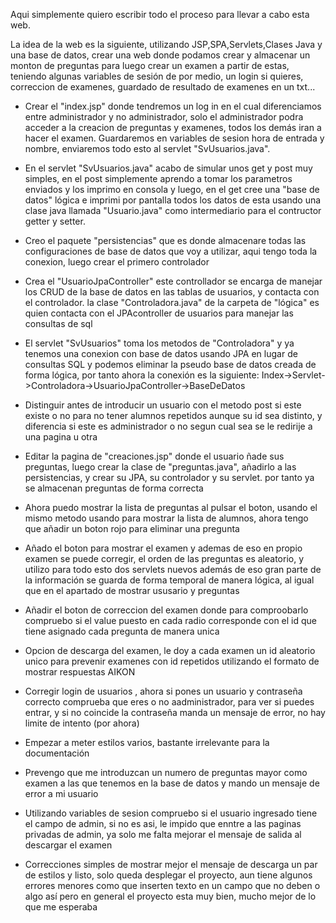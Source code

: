Aqui simplemente quiero escribir todo el proceso para llevar a 
cabo esta web.

La idea de la web es la siguiente, utilizando JSP,SPA,Servlets,Clases Java
y una base de datos, crear una web donde podamos crear y almacenar
un monton de preguntas para luego crear un examen a partir de estas, teniendo
algunas variables de sesión de por medio, un login si quieres, correccion
de examenes, guardado de resultado de examenes en un txt...

 + Crear el "index.jsp" donde tendremos un log in en el cual diferenciamos
entre administrador y no administrador, solo el administrador podra
acceder a la creacion de preguntas y examenes, todos los demás
iran a hacer el examen. Guardaremos en variables de sesion hora de entrada
y nombre, enviaremos todo esto al servlet "SvUsuarios.java".

+ En el servlet "SvUsuarios.java" acabo de simular unos get y post muy simples, en el post
simplemente aprendo a tomar los parametros enviados y los imprimo en consola y luego,
en el get cree una "base de datos" lógica e imprimi por pantalla todos los datos de esta
usando una clase java llamada "Usuario.java" como intermediario para el contructor getter y setter.

 + Creo el paquete "persistencias" que es donde almacenare todas las configuraciones de base de datos
que voy a utilizar, aqui tengo toda la conexion, luego crear el primero controlador

 + Crea el "UsuarioJpaController" este controllador se encarga de manejar los CRUD
de la base de datos en las tablas de usuarios, y contacta con el controlador.
la clase "Controladora.java" de la carpeta de "lógica" es quien contacta con el JPAcontroller de usuarios
para manejar las consultas de sql

 + El servlet "SvUsuarios" toma los metodos de "Controladora" y ya tenemos una conexion
con base de datos usando JPA en lugar de consultas SQL y podemos eliminar la
pseudo base de datos creada de forma lógica, por tanto ahora la conexión es la siguiente:
Index->Servlet->Controladora->UsuarioJpaController->BaseDeDatos

 + Distinguir antes de introducir un usuario con el metodo post si este existe o no para
no tener alumnos repetidos aunque su id sea distinto, y diferencia si este es administrador o no
segun cual sea se le redirije a una pagina u otra

+ Editar la pagina de "creaciones.jsp" donde el usuario ñade sus preguntas, luego crear la clase de "preguntas.java", añadirlo a las persistencias, y crear su JPA, su controlador y su servlet. por tanto ya se almacenan preguntas de forma correcta

+ Ahora puedo mostrar la lista de preguntas al pulsar el boton, usando el mismo metodo usando para mostrar la lista de alumnos, ahora tengo que añadir un boton rojo para eliminar una pregunta

+ Añado el boton para mostrar el examen y ademas de eso en propio examen se puede corregir, el orden de las preguntas es aleatorio, y utilizo para todo esto dos servlets nuevos además de eso gran parte de la información se guarda de forma temporal de manera lógica, al igual que en el apartado de mostrar ususario y preguntas

+ Añadir el boton de correccion del examen donde para comproobarlo compruebo si el value puesto en cada radio corresponde
con el id que tiene asignado cada pregunta de manera unica

+ Opcion de descarga del examen, le doy a cada examen un id aleatorio unico para prevenir examenes con id repetidos
utilizando el formato de  mostrar respuestas AIKON

+ Corregir login de usuarios , ahora si pones un usuario y contraseña correcto comprueba que eres o no aadministrador,
para ver si puedes entrar, y si no coincide la contraseña manda un mensaje de error, no hay limite de intento (por ahora)

+ Empezar a meter estilos varios, bastante irrelevante para la documentación

+ Prevengo que me introduzcan un numero de preguntas mayor como examen a  las
que tenemos en la base de datos y mando un mensaje de error a mi usuario

+ Utilizando variables de sesion compruebo si el usuario ingresado tiene
el campo de admin, si no es asi, le impido que enntre a las paginas 
privadas de admin, ya solo me falta mejorar el mensaje de salida al 
descargar el examen

+ Correcciones simples de mostrar mejor el mensaje de descarga un par de estilos y listo, solo queda desplegar el 
proyecto, aun tiene algunos errores menores como que inserten texto en un campo que no deben o algo así
pero en general el proyecto esta muy bien, mucho mejor de lo que me esperaba
